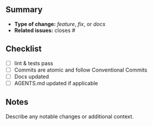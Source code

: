 ## Summary
- **Type of change:** _feature_, _fix_, or _docs_
- **Related issues:** closes #

## Checklist
- [ ] lint & tests pass
- [ ] Commits are atomic and follow Conventional Commits
- [ ] Docs updated
- [ ] AGENTS.md updated if applicable

## Notes
Describe any notable changes or additional context.
